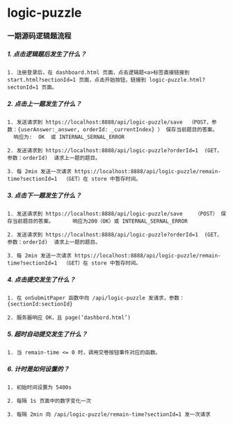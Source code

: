 # logic-puzzle
### 一期源码逻辑题流程

##### 1. 点击逻辑题后发生了什么？
    1. 注册登录后，在 dashboard.html 页面，点击逻辑题<a>标签直接链接到 start.html?sectionId=1 页面，点击开始按钮，链接到 logic-puzzle.html?sectonId=1 页面。 

##### 2. 点击上一题发生了什么？

    1. 发送请求到 https://localhost:8888/api/logic-puzzle/save  （POST，参数：{userAnswer:_answer, orderId: _currentIndex} ） 保存当前题目的答案。	 	
      响应为:  OK  或 INTERNAL_SERNAL_ERROR

    2. 发送请求到 https://localhost:8888/api/logic-puzzle?orderId=1  (GET，参数：orderId)  请求上一题的题目。
   
    3. 每 2min 发送一次请求 https://localhost:8888/api/logic-puzzle/remain-time?sectionId=1  （GET）在 store 中暂存时间。

##### 3. 点击下一题发生了什么？
    1. 发送请求到 https://localhost:8888/api/logic-puzzle/save    （POST） 保存当前题目的答案。		响应为200（OK）或 INTERNAL_SERNAL_ERROR
	
    2. 发送请求到 https://localhost:8888/api/logic-puzzle?orderId=1  (GET，参数：orderId)  请求上一题的题目。
      
    3. 每 2min 发送一次请求 https://localhost:8888/api/logic-puzzle/remain-time?sectionId=1  （GET）在 store 中暂存时间。

##### 4. 点击提交发生了什么？
	1. 在 onSubmitPaper 函数中向 /api/logic-puzzle 发请求，参数：{sectionId:sectionId}
	
    2. 服务器响应 OK，且 page(‘dashbord.html’)  

##### 5. 超时自动提交发生了什么？
	1. 当 remain-time <= 0 时，调用交卷按钮事件对应的函数。

##### 6. 计时是如何设置的？
	1. 初始时间设置为 5400s
	
	2. 每隔 1s 页面中的数字变化一次
	
	3. 每隔 2min 向 /api/logic-puzzle/remain-time?sectionId=1 发一次请求




